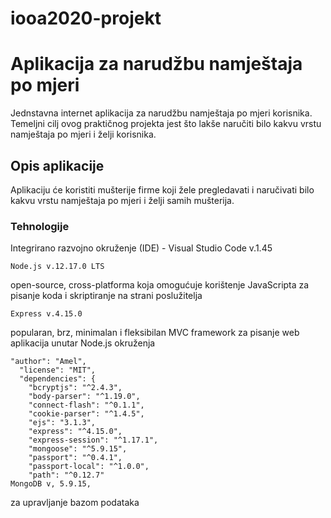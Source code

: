 # iooa2020-projekt
# Aplikacija za narudžbu namještaja po mjeri
Jednstavna internet aplikacija za narudžbu namještaja po mjeri korisnika. Temeljni cilj ovog praktičnog projekta jest što lakše naručiti bilo kakvu vrstu namještaja po mjeri i želji korisnika.

## Opis aplikacije
Aplikaciju će koristiti mušterije firme koji žele pregledavati i naručivati bilo kakvu vrstu namještaja po mjeri i želji samih mušterija.

### Tehnologije
Integrirano razvojno okruženje (IDE) - Visual Studio Code v.1.45
```
Node.js v.12.17.0 LTS 
``` 
open-source, cross-platforma koja omogućuje korištenje JavaScripta za pisanje koda i skriptiranje na strani poslužitelja
```
Express v.4.15.0  
```
popularan, brz, minimalan i fleksibilan MVC framework za pisanje web aplikacija  unutar Node.js okruženja 

```
"author": "Amel",
  "license": "MIT",
  "dependencies": {
    "bcryptjs": "^2.4.3",
    "body-parser": "^1.19.0",
    "connect-flash": "^0.1.1",
    "cookie-parser": "^1.4.5",
    "ejs": "3.1.3",
    "express": "^4.15.0",
    "express-session": "^1.17.1",
    "mongoose": "^5.9.15",
    "passport": "^0.4.1",
    "passport-local": "^1.0.0",
    "path": "^0.12.7"
MongoDB v, 5.9.15,
```
 za upravljanje bazom podataka
